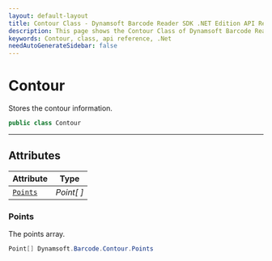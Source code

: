 ```yaml
---
layout: default-layout
title: Contour Class - Dynamsoft Barcode Reader SDK .NET Edition API Reference
description: This page shows the Contour Class of Dynamsoft Barcode Reader SDK .NET Edition.
keywords: Contour, class, api reference, .Net
needAutoGenerateSidebar: false
---
```



# Contour
Stores the contour information.

```C#
public class Contour
```  

---

## Attributes
  
| Attribute | Type |
|---------- | ---- |
| [`Points`](#points) | *Point[ ]* |
 
  
### Points
The points array.

```C#
Point[] Dynamsoft.Barcode.Contour.Points
```  
